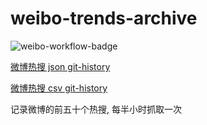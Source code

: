 # weibo-trends-archive

![weibo-workflow-badge](https://github.com/wuwe1/weibo-trends-archive/workflows/Scrape%20Latest%20Data/badge.svg)

[微博热搜 json git-history](https://github.githistory.xyz/wuwe1/weibo-trends-archive/blob/main/weibo-trends.json)

[微博热搜 csv git-history](https://github.githistory.xyz/wuwe1/weibo-trends-archive/blob/main/weibo-trends.csv)

记录微博的前五十个热搜, 每半小时抓取一次
